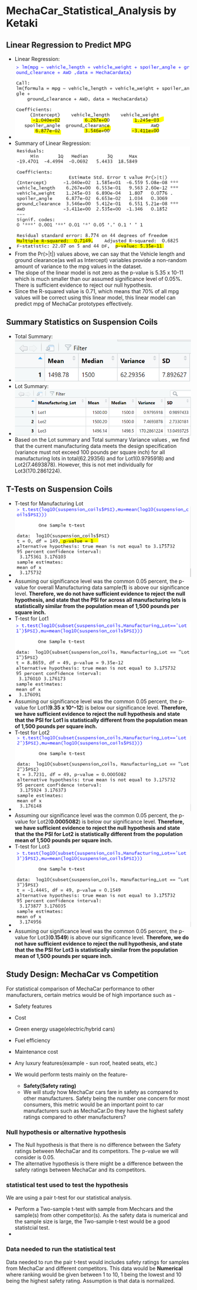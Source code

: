 # MechaCar_Statistical_Analysis by Ketaki
## Linear Regression to Predict MPG
- Linear Regression:
- ![](https://github.com/ketpradh/MechaCar_Statistical_Analysis/blob/main/Resources/Linear%20Regression%20to%20Predict%20MPG%20Fig%201.PNG) 
- Summary of Linear Regression:
- ![](https://github.com/ketpradh/MechaCar_Statistical_Analysis/blob/main/Resources/Linear%20Regression%20to%20Predict%20MPG%20Fig%202.PNG)
- From the Pr(>|t|) values above, we can say that the Vehicle length and ground clearance(as well as Intercept) variables provide a non-random amount of variance to the mpg values in the dataset.
- The slope of the linear model is not zero as the p-value is 5.35 x 10-11 which is much smaller than our assumed significance level of 0.05%. There is sufficient evidence to reject our null hypothesis.
- Since the R-squared value is 0.71, which means that 70% of all mpg values will be correct using this linear model, this linear model can predict mpg of MechaCar prototypes effectively.
## Summary Statistics on Suspension Coils
- Total Summary:
- ![](https://github.com/ketpradh/MechaCar_Statistical_Analysis/blob/main/Resources/Summary%20Statistics%20on%20Suspension%20Coils%20Fig.1.PNG)
- Lot Summary:
- ![](https://github.com/ketpradh/MechaCar_Statistical_Analysis/blob/main/Resources/Summary%20Statistics%20on%20Suspension%20Coils%20Fig.2.PNG)
- Based on the Lot summary and Total summary Variance values , we find that the current manufacturing data meets the design specification (variance must not exceed 100 pounds per square inch) for all manufacturing lots in total(62.29356) and for Lot1(0.9795918) and Lot2(7.4693878). However, this is not met individually for Lot3(170.2861224).
## T-Tests on Suspension Coils
- T-test for Manufacturing Lot
- ![](https://github.com/ketpradh/MechaCar_Statistical_Analysis/blob/main/Resources/T-Tests%20on%20Suspension%20Coils.PNG)
- Assuming our significance level was the common 0.05 percent, the p-value for overall Manufacturing data sample(**1**) is above our significance level. **Therefore, we do not have sufficient evidence to reject the null hypothesis, and state that the PSI for across all manufacturing lots is statistically similar from the population mean of 1,500 pounds per square inch.**
- T-test for Lot1
- ![](https://github.com/ketpradh/MechaCar_Statistical_Analysis/blob/main/Resources/T-Tests%20on%20Suspension%20Coils%20Lot%201.PNG)
- Assuming our significance level was the common 0.05 percent, the p-value for Lot1(**9.35 x 10^-12**) is below our significance level. **Therefore, we have sufficient evidence to reject the null hypothesis and state that the PSI for Lot1 is statistically different from the population mean of 1,500 pounds per square inch.**
- T-test for Lot2
- ![](https://github.com/ketpradh/MechaCar_Statistical_Analysis/blob/main/Resources/T-Tests%20on%20Suspension%20Coils%20Lot%202.PNG)
- Assuming our significance level was the common 0.05 percent, the p-value for Lot2(**0.0005082**) is below our significance level. **Therefore, we have sufficient evidence to reject the null hypothesis and state that the the PSI for Lot2 is statistically different from the population mean of 1,500 pounds per square inch.**
- T-test for Lot3
- ![](https://github.com/ketpradh/MechaCar_Statistical_Analysis/blob/main/Resources/T-Tests%20on%20Suspension%20Coils%20Lot%203.PNG)
- Assuming our significance level was the common 0.05 percent, the p-value for Lot3(**0.1549**) is above our significance level. **Therefore, we do not have sufficient evidence to reject the null hypothesis, and state that the the PSI for Lot3 is statistically similar from the population mean of 1,500 pounds per square inch.**
## Study Design: MechaCar vs Competition
For statistical comparison of MechaCar performance to other manufacturers, certain metrics would be of high importance such as -
- Safety features
- Cost
- Green energy usage(electric/hybrid cars)
- Fuel efficiency
- Maintenance cost
- Any luxury features(example - sun roof, heated seats, etc.)

- We would perform tests mainly on the feature-
  - **Safety(Safety rating)**
  - We will study how MechaCar cars fare in safety as compared to other manufacturers. Safety being the number one concern for most consumers, this metric would be an important point to car manufacturers such as MechaCar.Do they have the highest safety ratings compared to other manufacturers?
  
### Null hypothesis or alternative hypothesis
- The Null hypothesis is that there is no difference between the Safety ratings between MechaCar and its competitors. The p-value we will consider is 0.05.
- The alternative hypothesis is there might be a difference between the safety ratings between MechaCar and its competitors.

 ### statistical test used to test the hypothesis
We are using a pair t-test for our statistical analysis. 
- Perform a Two-sample t-test with sample from Mechcars and the sample(s) from other competitor(s). As the safety data is numerical and the sample size is large, the Two-sample t-test would be a good statistcial test.
- 
### Data needed to run the statistical test
Data needed to run the pair t-test would includes safety ratings for samples from MechaCar and different competitors. This data would be **Numerical** where ranking would be given between 1 to 10, 1 being the lowest and 10 being the highest safety rating. Assumption is that data is normalized.
